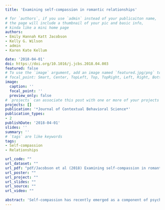 ```yaml
---
title: 'Examining self-compassion in romantic relationships'

# for `authors`, if you use `admin` instead of your publicaiton name,
# the page will include a thumbnail of your pic and basic info,
# kinda like a mini home page
authors:
- Emily Hannah Katt Jacobson
- Kelly G. Wilson
- admin
- Karen Kate Kellum

date: '2018-04-01'
doi: https://doi.org/10.1016/j.jcbs.2018.04.003
featured: false
# To use the `image` argument, add an image named `featured.jpg/png` to your page's folder.
# focal_point: Smart, Center, TopLeft, Top, TopRight, Left, Right, BottomLeft, Bottom, BottomRight.
image:
  caption: ''
  focal_point: ''
  preview_only: false
# `projects` can associate this post with one or more of your projects
projects: []
publication: '*Journal of Contextual Behavioral Science*'
publication_types:
- 2
publishDate: '2018-04-01'
slides: ''
summary: ''
# `tags` are like keywords
tags:
- Self-compassion
- Relationships

url_code: ""
url_dataset: ""
url_pdf: "pdf/Jacobson et al (2018) Examining self-compassion in romantic relationships.pdf"
url_poster: ""
url_project: ""
url_slides: ""
url_source: ""
url_video: ""
    
abstract: 'Self-compassion has recently emerged as a component of psychological health. Research on self-compassion processes shows that self-compassion is related to lower levels of psychological distress and higher levels of positive affect. The current study examined the extent to which self-compassion is related to the quality of romantic relationships. Undergraduates (*n* = 261) completed online self-report questionnaires assessing self-compassion and relationship quality. Correlational and hierarchical multiple regression analyses were conducted in order to assess the relation between self-compassion and relationship quality. Results indicated that self-compassion was moderately positively correlated with relationship quality, and that self-compassion was a unique, if weak, predictor of relationship quality. Implications of these findings for romantic relationships are discussed.'
---
```


